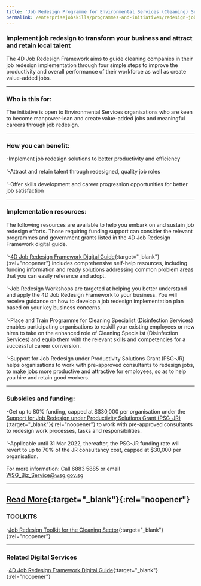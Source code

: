 ```yaml
---
title: 'Job Redesign Programme for Environmental Services (Cleaning) Sector'
permalink: /enterprisejobskills/programmes-and-initiatives/redesign-jobs/hotel-job-redesign-initiative/job-redesign-for-the-food-services-sector/job-redesign-for-the-retail-sector/job-redesign-programme-for-environmental-services--cleaning--sector/
---
```


### Implement job redesign to transform your business and attract and retain local talent

The 4D Job Redesign Framework aims to guide cleaning companies in their job redesign implementation through four simple steps to improve the productivity and overall performance of their workforce as well as create value-added jobs.

---

### Who is this for:

The initiative is open to Environmental Services organisations who are keen to become manpower-lean and create value-added jobs and meaningful careers through job redesign.

---

### How you can benefit:

-Implement job redesign solutions to better productivity and efficiency<br><br>'-Attract and retain talent through redesigned, quality job roles<br><br>'-Offer skills development and career progression opportunities for better job satisfaction

---

### Implementation resources:

The following resources are available to help you embark on and sustain job redesign efforts. Those requiring funding support can consider the relevant programmes and government grants listed in the 4D Job Redesign Framework digital guide.<br><br>'-[4D Job Redesign Framework Digital Guide](https://form.gov.sg/#!/5fbbb96eca327e0011c38018){:target="_blank"}{:rel="noopener"} includes comprehensive self-help resources, including funding information and ready solutions addressing common problem areas that you can easily reference and adopt.<br><br>'-Job Redesign Workshops are targeted at helping you better understand and apply the 4D Job Redesign Framework to your business. You will receive guidance on how to develop a job redesign implementation plan based on your key business concerns.<br><br>'-Place and Train Programme for Cleaning Specialist (Disinfection Services) enables participating organisations to reskill your existing employees or new hires to take on the enhanced role of Cleaning Specialist (Disinfection Services) and equip them with the relevant skills and competencies for a successful career conversion.<br><br>'-Support for Job Redesign under Productivity Solutions Grant (PSG-JR) helps organisations to work with pre-approved consultants to redesign jobs, to make jobs more productive and attractive for employees, so as to help you hire and retain good workers.

---

### Subsidies and funding:

-Get up to 80% funding, capped at S$30,000 per organisation under the [Support for Job Redesign under Productivity Solutions Grant (PSG_JR)](https://www.wsg.gov.sg/productivity-solutions-grant-job-redesign.html){:target="_blank"}{:rel="noopener"} to work with pre-approved consultants to redesign work processes, tasks and responsibilities.<br><br>'-Applicable until 31 Mar 2022, thereafter, the PSG-JR funding rate will revert to up to 70% of the JR consultancy cost, capped at $30,000 per organisation.<br><br>For more information: Call 6883 5885 or email WSG_Biz_Service@wsg.gov.sg

---

[Read More](https://www.wsg.gov.sg/programmes-and-initiatives/manpower-lean-productivity/environmental-services-cleaning-job-redesign-initiative.html){:target="_blank"}{:rel="noopener"}
---

### TOOLKITS

-[Job Redesign Toolkit for the Cleaning Sector](https://go.gov.sg/tk-environmentjobredesign){:target="_blank"}{:rel="noopener"}

---

### Related Digital Services

-[4D Job Redesign Framework Digital Guide](https://form.gov.sg/#!/5fbbb96eca327e0011c38018){:target="_blank"}{:rel="noopener"}

